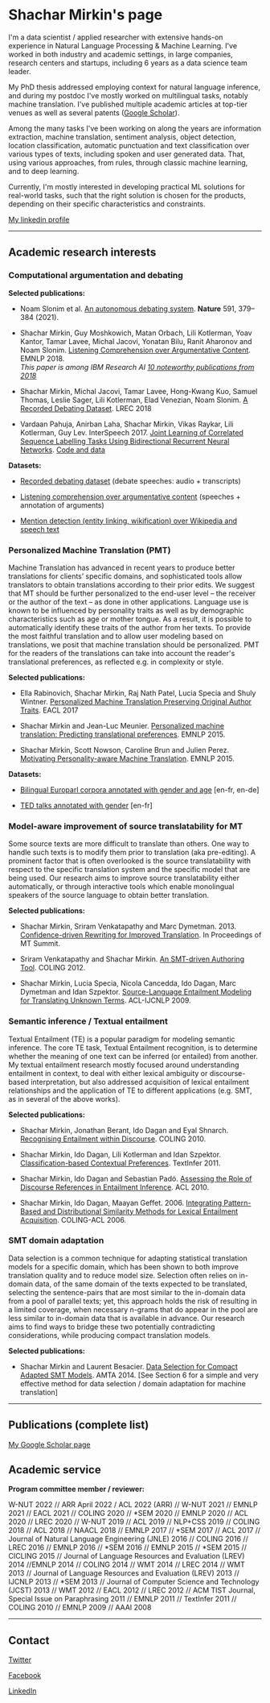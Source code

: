 # Shachar Mirkin's page

I'm a data scientist / applied researcher with extensive hands-on experience in Natural Language Processing & Machine Learning. I've worked in both industry and academic settings, in large companies, research centers and startups, including 6 years as a data science team leader. 

My PhD thesis addressed employing context for natural language inference, and during my postdoc I've mostly worked on multilingual tasks, notably machine translation. I've published multiple academic articles at top-tier venues as well as several patents ([Google Scholar](https://scholar.google.com/citations?user=shacharmirkin)).

Among the many tasks I've been working on along the years are information extraction, machine translation, sentiment analysis, object detection, location classification, automatic punctuation and text classification over various types of texts, including spoken and user generated data. That, using various approaches, from rules, through classic machine learning, and to deep learning.

Currently, I'm mostly interested in developing practical ML solutions for real-world tasks, such that the right solution is chosen for the products, depending on their specific characteristics and constraints.

[My linkedin profile](https://www.linkedin.com/in/shacharmirkin)


---
## Academic research interests

### Computational argumentation and debating

**Selected publications:**

- Noam Slonim et al. [An autonomous debating system](https://doi.org/10.1038/s41586-021-03215-w). **Nature** 591, 379–384 (2021). 

- Shachar Mirkin, Guy Moshkowich, Matan Orbach, Lili Kotlerman, Yoav Kantor, Tamar Lavee, Michal Jacovi, Yonatan Bilu, Ranit Aharonov and Noam Slonim. 
[Listening Comprehension over Argumentative Content](https://www.aclweb.org/anthology/D18-1078/). EMNLP 2018.  
*This paper is among IBM Research AI [10 noteworthy publications from 2018](https://www.research.ibm.com/artificial-intelligence/publications/2018/)*

- Shachar Mirkin, Michal Jacovi, Tamar Lavee, Hong-Kwang Kuo, Samuel Thomas, Leslie Sager, Lili Kotlerman, Elad Venezian, Noam Slonim. 
[A Recorded Debating Dataset](http://www.lrec-conf.org/proceedings/lrec2018/pdf/66.pdf). LREC 2018

- Vardaan Pahuja, Anirban Laha, Shachar Mirkin, Vikas Raykar, Lili Kotlerman, Guy Lev. InterSpeech 2017.
[Joint Learning of Correlated Sequence Labelling Tasks Using Bidirectional Recurrent Neural Networks](https://www.isca-speech.org/archive/Interspeech_2017/pdfs/1247.PDF). [Code and data](https://github.com/vardaan123/Corr-seq-labeling)

**Datasets:**

- [Recorded debating dataset](https://www.research.ibm.com/haifa/dept/vst/debating_data.shtml#Debate%20Speech%20Analysis) 
  (debate speeches: audio + transcripts)

- [Listening comprehension over argumentative content](https://www.research.ibm.com/haifa/dept/vst/debating_data.shtml#Debate%20Speech%20Analysis)
 (speeches + annotation of arguments)
 
- [Mention detection (entity linking, wikification) over Wikipedia and speech text](https://paperswithcode.com/dataset/ibm-debater-mention-detection-benchmark)


### Personalized Machine Translation (PMT)

Machine Translation has advanced in recent years to produce better translations for clients’ specific domains, and sophisticated tools allow translators to obtain translations according to their prior edits. We suggest that MT should be further personalized to the end-user level – the receiver or the author of the text – as done in other applications. Language use is known to be influenced by personality traits as well as by demographic characteristics such as age or mother tongue. As a result, it is possible to automatically identify these traits of the author from her texts. To provide the most faithful translation and to allow user modeling based on translations, we posit that machine translation should be personalized. PMT for the readers of the translations can take into account the reader's translational preferences, as reflected e.g. in complexity or style.

**Selected publications:**

- Ella Rabinovich, Shachar Mirkin, Raj Nath Patel, Lucia Specia and Shuly Wintner. [Personalized Machine Translation Preserving Original Author Traits](https://www.aclweb.org/anthology/E17-1101/). EACL 2017

- Shachar Mirkin and Jean-Luc Meunier. [Personalized machine translation: Predicting translational preferences](https://www.aclweb.org/anthology/D15-1238/). EMNLP 2015.

- Shachar Mirkin, Scott Nowson, Caroline Brun and Julien Perez. [Motivating Personality-aware Machine Translation](https://www.aclweb.org/anthology/D15-1130/). EMNLP 2015.

**Datasets:**

- [Bilingual Europarl corpora annotated with gender and age](http://cl.haifa.ac.il/projects/pmt/index.shtml) \[en-fr, en-de\]

- [TED talks annotated with gender](https://github.com/shacharmirkin/pmt) \[en-fr\] 

### Model-aware improvement of source translatability for MT

Some source texts are more difficult to translate than others. One way to handle such texts is to modify them prior to translation (aka pre-editing). A prominent factor that is often overlooked is the source translatability with respect to the specific translation system and the specific model that are being used. Our research aims to improve source translatability either automatically, or through interactive tools which enable monolingual speakers of the source language to obtain better translation.

**Selected publications:**

- Shachar Mirkin, Sriram Venkatapathy and Marc Dymetman. 2013. [Confidence-driven Rewriting for Improved Translation](https://www.researchgate.net/publication/251231328_Confidence-driven_Rewriting_for_Improved_Translation). In Proceedings of MT Summit. 

- Sriram Venkatapathy and Shachar Mirkin. [An SMT-driven Authoring Tool](http://www.aclweb.org/anthology/C12-3058). COLING 2012.

- Shachar Mirkin, Lucia Specia, Nicola Cancedda, Ido Dagan, Marc Dymetman and Idan Szpektor. [Source-Language Entailment Modeling for Translating Unknown Terms](http://www.aclweb.org/anthology/P09-1089). ACL-IJCNLP 2009.

 
### Semantic inference / Textual entailment

Textual Entailment (TE) is a popular paradigm for modeling semantic inference. The core TE task, Textual Entailment recognition, is to determine whether the meaning of one text can be inferred (or entailed) from another. My textual entailment research mostly focused around understanding entailment in context, to deal with either lexical ambiguity or discourse-based interpretation, but also addressed acquisition of lexical entailment relationships and the application of TE to different applications (e.g. SMT, as in several of the above works).


**Selected publications:**

- Shachar Mirkin, Jonathan Berant, Ido Dagan and Eyal Shnarch. [Recognising Entailment within Discourse](http://aclweb.org/anthology/C10-1087). COLING 2010.

- Shachar Mirkin, Ido Dagan, Lili Kotlerman and Idan Szpektor. [Classification-based Contextual Preferences](http://www.aclweb.org/anthology/W11-2403). TextInfer 2011.

- Shachar Mirkin, Ido Dagan and Sebastian Padó. [Assessing the Role of Discourse References in Entailment Inference](http://www.aclweb.org/anthology/P10-1123). ACL 2010.

- Shachar Mirkin, Ido Dagan, Maayan Geffet. 2006. [Integrating Pattern-Based and Distributional Similarity Methods for Lexical Entailment Acquisition](https://www.aclweb.org/anthology/P06-2075/). COLING-ACL 2006.

 
### SMT domain adaptation

Data selection is a common technique for adapting statistical translation models for a specific domain, which has been shown to both improve translation quality and to reduce model size. Selection often relies on in-domain data, of the same  domain of the texts expected to be translated, selecting the sentence-pairs that are most similar to the in-domain data from a pool of parallel texts; yet, this approach holds the risk of resulting in a limited coverage, when necessary n-grams that do appear in the pool are less similar to in-domain data that is available in advance. Our research aims to find ways to bridge these two potentially contradicting  considerations, while producing compact translation models.

**Selected publications:**

- Shachar Mirkin and Laurent Besacier. [Data Selection for Compact Adapted SMT Models](https://www.researchgate.net/publication/265207975_Data_Selection_for_Compact_Adapted_SMT_Models). 
AMTA 2014. [See Section 6 for a simple and very effective method for data selection / domain adaptation for machine translation]

---

## Publications (complete list)

[My Google Scholar page](https://scholar.google.com/citations?user=shacharmirkin)


## Academic service

**Program committee member / reviewer:**

W-NUT 2022 // ARR April 2022 / ACL 2022 (ARR) // W-NUT 2021 // EMNLP 2021 // EACL 2021 // COLING 2020 // *SEM 2020 // EMNLP 2020 // ACL 2020 // LREC 2020 // W-NUT 2019 // ACL 2019  // NLP+CSS 2019 // COLING 2018 // ACL 2018 // NAACL 2018 // EMNLP 2017 // *SEM 2017 // ACL 2017 // Journal of Natural Language Engineering (JNLE) 2016 // COLING 2016 // LREC 2016 // EMNLP 2016 // *SEM 2016 // EMNLP 2015 // *SEM 2015 // CICLING 2015 // Journal of Language Resources and Evaluation (LREV) 2014 //EMNLP 2014 // COLING 2014 // WMT 2014 // LREC 2014 // WMT 2013 // Journal of Language Resources and Evaluation (LREV) 2013 // IJCNLP 2013 // *SEM 2013 // Journal of Computer Science and Technology (JCST) 2013 // WMT 2012 // EACL 2012 // LREC 2012 // ACM TIST Journal, Special Issue on Paraphrasing 2011 // EMNLP 2011 // TextInfer 2011 // COLING 2010 // EMNLP 2009 // AAAI 2008

---

## Contact

[Twitter](https://twitter.com/shacharmirkin)

[Facebook](https://www.facebook.com/shacharm)

[LinkedIn](https://www.linkedin.com/public-profile/in/shacharmirkin)
